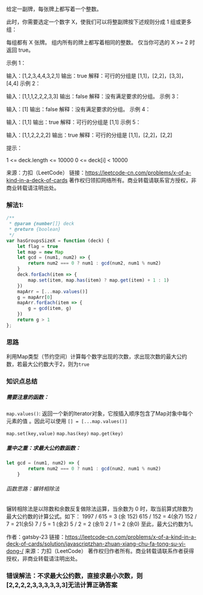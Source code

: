 给定一副牌，每张牌上都写着一个整数。

此时，你需要选定一个数字 X，使我们可以将整副牌按下述规则分成 1 组或更多组：

每组都有 X 张牌。
组内所有的牌上都写着相同的整数。
仅当你可选的 X >= 2 时返回 true。

 

示例 1：

输入：[1,2,3,4,4,3,2,1]
输出：true
解释：可行的分组是 [1,1]，[2,2]，[3,3]，[4,4]
示例 2：

输入：[1,1,1,2,2,2,3,3]
输出：false
解释：没有满足要求的分组。
示例 3：

输入：[1]
输出：false
解释：没有满足要求的分组。
示例 4：

输入：[1,1]
输出：true
解释：可行的分组是 [1,1]
示例 5：

输入：[1,1,2,2,2,2]
输出：true
解释：可行的分组是 [1,1]，[2,2]，[2,2]

提示：

1 <= deck.length <= 10000
0 <= deck[i] < 10000

来源：力扣（LeetCode）
链接：https://leetcode-cn.com/problems/x-of-a-kind-in-a-deck-of-cards
著作权归领扣网络所有。商业转载请联系官方授权，非商业转载请注明出处。

### 解法1:

```js
/**
 * @param {number[]} deck
 * @return {boolean}
 */
var hasGroupsSizeX = function (deck) {
    let flag = true
    let map = new Map
    let gcd = (num1, num2) => {
        return num2 === 0 ? num1 : gcd(num2, num1 % num2)
    }
    deck.forEach(item => {
        map.set(item, map.has(item) ? map.get(item) + 1 : 1)
    })
    mapArr = [...map.values()]
    g = mapArr[0]
    mapArr.forEach(item => {
        g = gcd(item, g)
    })
    return g > 1
};
```

### 思路

利用Map类型（节约空间）计算每个数字出现的次数，求出现次数的最大公约数，若最大公约数大于2，则为`true`

### 知识点总结

##### 需要注意的函数：

`map.values()`: 返回一个新的Iterator对象，它按插入顺序包含了Map对象中每个元素的值 。因此可以使用 `[] = [...map.values()]`

`map.set(key,value)` `map.has(key)` `map.get(key)`

##### 重中之重：求最大公约数函数：

```js
let gcd = (num1, num2) => {
        return num2 === 0 ? num1 : gcd(num2, num1 % num2)
    }
```

###### 函数思路：辗转相除法

辗转相除法是以除数和余数反复做除法运算，当余数为 0 时，取当前算式除数为最大公约数的计算公式。如下：
1997 / 615 = 3 (余 152)
615 / 152 = 4(余7)
152 / 7 = 21(余5)
7 / 5 = 1 (余2)
5 / 2 = 2 (余1)
2 / 1 = 2 (余0)
至此，最大公约数为1。

作者：gatsby-23
链接：https://leetcode-cn.com/problems/x-of-a-kind-in-a-deck-of-cards/solution/javascriptzhan-zhuan-xiang-chu-fa-tong-su-yi-dong-/
来源：力扣（LeetCode）
著作权归作者所有。商业转载请联系作者获得授权，非商业转载请注明出处。



### 错误解法：不求最大公约数，直接求最小次数，则[2,2,2,2,3,3,3,3,3,3]无法计算正确答案